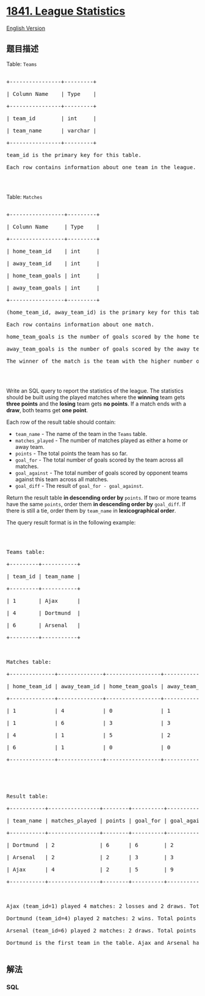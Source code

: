 # [1841. League Statistics](https://leetcode-cn.com/problems/league-statistics)

[English Version](/solution/1800-1899/1841.League%20Statistics/README_EN.md)

## 题目描述

<!-- 这里写题目描述 -->

<p>Table: <code>Teams</code></p>

<pre>

+----------------+---------+

| Column Name    | Type    |

+----------------+---------+

| team_id        | int     |

| team_name      | varchar |

+----------------+---------+

team_id is the primary key for this table.

Each row contains information about one team in the league.

</pre>

<p>&nbsp;</p>

<p>Table: <code>Matches</code></p>

<pre>

+-----------------+---------+

| Column Name     | Type    |

+-----------------+---------+

| home_team_id    | int     |

| away_team_id    | int     |

| home_team_goals | int     |

| away_team_goals | int     |

+-----------------+---------+

(home_team_id, away_team_id) is the primary key for this table.

Each row contains information about one match.

home_team_goals is the number of goals scored by the home team.

away_team_goals is the number of goals scored by the away team.

The winner of the match is the team with the higher number of goals.

</pre>

<p>&nbsp;</p>

<p>Write an SQL query to report the statistics of the league. The statistics should be built using the played matches where the <strong>winning</strong> team gets <strong>three points</strong> and the <strong>losing</strong> team gets <strong>no points</strong>. If a match ends with a <strong>draw</strong>, both teams get <strong>one point</strong>.</p>

<p>Each row of the result table should contain:</p>

<ul>
	<li><code>team_name</code> - The name of the team in the <code>Teams</code> table.</li>
	<li><code>matches_played</code> - The number of matches played as either a home or away team.</li>
	<li><code>points</code> - The total points the team has so far.</li>
	<li><code>goal_for</code> - The total number of goals scored by the team across all matches.</li>
	<li><code>goal_against</code> - The total number of goals scored by opponent teams against this team across all matches.</li>
	<li><code>goal_diff</code> - The result of <code>goal_for - goal_against</code>.</li>
</ul>

<p>Return the result table <strong>in descending order by </strong><code>points</code>. If two or more teams have the same <code>points</code>, order them <strong>in descending order by</strong> <code>goal_diff</code>. If there is still a tie, order them by <code>team_name</code> in <strong>lexicographical order</strong>.</p>

<p>The query result format is in the following example:</p>

<p>&nbsp;</p>

<pre>

Teams table:

+---------+-----------+

| team_id | team_name |

+---------+-----------+

| 1       | Ajax      |

| 4       | Dortmund  |

| 6       | Arsenal   |

+---------+-----------+



Matches table:

+--------------+--------------+-----------------+-----------------+

| home_team_id | away_team_id | home_team_goals | away_team_goals |

+--------------+--------------+-----------------+-----------------+

| 1            | 4            | 0               | 1               |

| 1            | 6            | 3               | 3               |

| 4            | 1            | 5               | 2               |

| 6            | 1            | 0               | 0               |

+--------------+--------------+-----------------+-----------------+





Result table:

+-----------+----------------+--------+----------+--------------+-----------+

| team_name | matches_played | points | goal_for | goal_against | goal_diff |

+-----------+----------------+--------+----------+--------------+-----------+

| Dortmund  | 2              | 6      | 6        | 2            | 4         |

| Arsenal   | 2              | 2      | 3        | 3            | 0         |

| Ajax      | 4              | 2      | 5        | 9            | -4        |

+-----------+----------------+--------+----------+--------------+-----------+



Ajax (team_id=1) played 4 matches: 2 losses and 2 draws. Total points = 0 + 0 + 1 + 1 = 2.

Dortmund (team_id=4) played 2 matches: 2 wins. Total points = 3 + 3 = 6.

Arsenal (team_id=6) played 2 matches: 2 draws. Total points = 1 + 1 = 2.

Dortmund is the first team in the table. Ajax and Arsenal have the same points, but since Arsenal has a higher goal_diff than Ajax, Arsenal comes before Ajax in the table.

</pre>

## 解法

<!-- 这里可写通用的实现逻辑 -->

<!-- tabs:start -->

### **SQL**

<!-- 这里可写当前语言的特殊实现逻辑 -->

```sql

```

<!-- tabs:end -->
